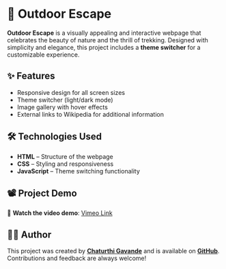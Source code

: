 
# 🌿 Outdoor Escape  

**Outdoor Escape** is a visually appealing and interactive webpage that celebrates the beauty of nature and the thrill of trekking. Designed with simplicity and elegance, this project includes a **theme switcher** for a customizable experience.  

## ✨ Features  

- Responsive design for all screen sizes
- Theme switcher (light/dark mode)
- Image gallery with hover effects
- External links to Wikipedia for additional information


## 🛠 Technologies Used  

-  **HTML** – Structure of the webpage  
-  **CSS** – Styling and responsiveness  
-  **JavaScript** – Theme switching functionality  

## 📽 Project Demo  

🎥 **Watch the video demo**: [Vimeo Link](https://vimeo.com/1063846385/2ff9b0196f?share=copy)  

## 👩‍💻 Author  

This project was created by **[Chaturthi Gavande](https://github.com/Chaturthi678)** and is available on **[GitHub](https://github.com/Chaturthi678/nature-unplugged)**. Contributions and feedback are always welcome!  
